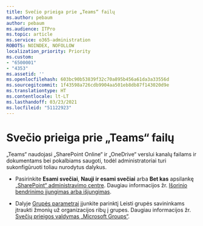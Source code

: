 ```yaml
---
title: Svečio prieiga prie „Teams“ failų
ms.author: pebaum
author: pebaum
ms.audience: ITPro
ms.topic: article
ms.service: o365-administration
ROBOTS: NOINDEX, NOFOLLOW
localization_priority: Priority
ms.custom:
- "6500001"
- "4353"
ms.assetid: ''
ms.openlocfilehash: 603bc90b53839f32c70a895b456a61da3a33556d
ms.sourcegitcommit: 1f43598a726cdb9904aa501eb8db87f143020d9e
ms.translationtype: HT
ms.contentlocale: lt-LT
ms.lasthandoff: 03/23/2021
ms.locfileid: "51122923"
---
```

# <a name="guest-access-to-teams-files"></a>Svečio prieiga prie „Teams“ failų

„Teams“ naudojasi „SharePoint Online“ ir „OneDrive“ verslui kanalų failams ir dokumentams bei pokalbiams saugoti, todėl administratoriai turi sukonfigūruoti toliau nurodytus dalykus.

- Pasirinkite **Esami svečiai**, **Nauji ir esami svečiai** arba **Bet kas** apsilankę [„SharePoint“ administravimo centre](https://admin.microsoft.com/sharepoint?page=sharing&modern=true). Daugiau informacijos žr. [Išorinio bendrinimo įjungimas arba išjungimas](https://docs.microsoft.com/sharepoint/turn-external-sharing-on-or-off).

- Dalyje [Grupės parametrai](https://admin.microsoft.com/Adminportal/Home?source=applauncher#/Settings/Services/:/Settings/L1/O365Groups) įjunkite parinktį Leisti grupės savininkams įtraukti žmonių už organizacijos ribų į grupes. Daugiau informacijos žr. [Svečių prieigos valdymas „Microsoft Groups“](https://docs.microsoft.com/microsoftteams/teams-dependencies#control-guest-access-in-office-365-groups).
